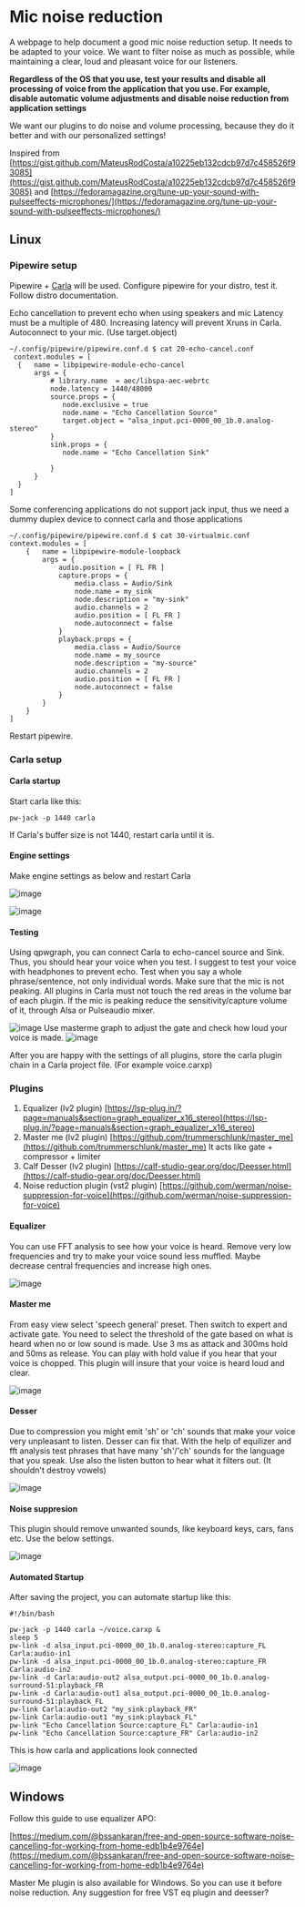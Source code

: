 # Mic noise reduction

A webpage to help document a good mic noise reduction setup.
It needs to be adapted to your voice.
We want to filter noise as much as possible, while maintaining a clear, loud and pleasant voice for our listeners.

**Regardless of the OS that you use, test your results and disable all processing of voice from the application that you use. For example, disable automatic volume adjustments and disable noise reduction from application settings**

We want our plugins to do noise and volume processing, because they do it better and with our personalized settings!

Inspired from [https://gist.github.com/MateusRodCosta/a10225eb132cdcb97d7c458526f93085](https://gist.github.com/MateusRodCosta/a10225eb132cdcb97d7c458526f93085)
 and [https://fedoramagazine.org/tune-up-your-sound-with-pulseeffects-microphones/](https://fedoramagazine.org/tune-up-your-sound-with-pulseeffects-microphones/)
 
## Linux

### Pipewire setup

Pipewire + [Carla](https://kx.studio/Applications:Carla) will be used.
Configure pipewire for your distro, test it. Follow distro documentation.

Echo cancellation to prevent echo when using speakers and mic
Latency must be a multiple of 480. Increasing latency will prevent Xruns in Carla.
Autoconnect to your mic. (Use target.object)

```
~/.config/pipewire/pipewire.conf.d $ cat 20-echo-cancel.conf 
 context.modules = [
  {   name = libpipewire-module-echo-cancel
      args = {
          # library.name  = aec/libspa-aec-webrtc
          node.latency = 1440/48000
          source.props = {
             node.exclusive = true
             node.name = "Echo Cancellation Source"
             target.object = "alsa_input.pci-0000_00_1b.0.analog-stereo"
          }
          sink.props = {
             node.name = "Echo Cancellation Sink"

          }
      }
  }
]

```
Some conferencing applications do not support jack input, thus we need a dummy duplex device to connect carla and those applications
```
~/.config/pipewire/pipewire.conf.d $ cat 30-virtualmic.conf 
context.modules = [
    {   name = libpipewire-module-loopback
        args = {
            audio.position = [ FL FR ]
            capture.props = {
                media.class = Audio/Sink
                node.name = my_sink
                node.description = "my-sink"
                audio.channels = 2
                audio.position = [ FL FR ]
                node.autoconnect = false
            }
            playback.props = {
                media.class = Audio/Source
                node.name = my_source
                node.description = "my-source"
                audio.channels = 2
                audio.position = [ FL FR ]
                node.autoconnect = false
            }
        }
    }
]
```
Restart pipewire.

### Carla setup

#### Carla startup
Start carla like this:

```
pw-jack -p 1440 carla
```
If Carla's buffer size is not 1440, restart  carla until it is.

#### Engine settings
Make engine settings as below and restart Carla

![image](https://user-images.githubusercontent.com/5956557/205489823-04f3e911-c174-4560-9eb7-bb8b52536c48.png)

![image](https://user-images.githubusercontent.com/5956557/205895544-5acc466e-beea-422c-8bee-07ac01ad2684.png)


#### Testing

Using qpwgraph, you can connect Carla to echo-cancel source and Sink. Thus, you should hear your voice when you test.
I suggest to test your voice with headphones to prevent echo. Test when you say a whole phrase/sentence, not only individual words.
Make sure that the mic is not peaking. All plugins in Carla must not touch the red areas in the volume bar of each plugin.
If the mic is peaking reduce the sensitivity/capture volume of it, through Alsa or Pulseaudio mixer.

![image](https://user-images.githubusercontent.com/5956557/205509754-3fbf085e-e321-4030-9095-3c6ed784309a.png)
Use masterme graph to adjust the gate and check how loud your voice is made.
![image](https://user-images.githubusercontent.com/5956557/205509911-887b5e1d-a513-4a67-accd-15c5597ea1fe.png)

After you are happy with the settings of all plugins, store the carla plugin chain in a Carla project file. (For example voice.carxp)

### Plugins

1. Equalizer (lv2 plugin) [https://lsp-plug.in/?page=manuals&section=graph_equalizer_x16_stereo](https://lsp-plug.in/?page=manuals&section=graph_equalizer_x16_stereo)
2. Master me (lv2 plugin) [https://github.com/trummerschlunk/master_me](https://github.com/trummerschlunk/master_me) It acts like gate + compressor + limiter
3. Calf Desser (lv2 plugin) [https://calf-studio-gear.org/doc/Deesser.html](https://calf-studio-gear.org/doc/Deesser.html)
4. Noise reduction plugin (vst2 plugin) [https://github.com/werman/noise-suppression-for-voice](https://github.com/werman/noise-suppression-for-voice)


#### Equalizer

You can use FFT analysis to see how your voice is heard. Remove very low frequencies and try to make your voice sound less muffled. Maybe decrease central frequencies and increase high ones.

![image](https://user-images.githubusercontent.com/5956557/205489954-b47498da-d43f-4e87-ba9a-4be5812d4c25.png)

#### Master me

From easy view select 'speech general' preset. Then switch to expert and activate gate.
You need to select the threshold of the gate based on what is heard when no or low sound is made.
Use 3 ms as attack and 300ms hold and 50ms as release. You can play with hold value if you hear that your voice is chopped.
This plugin will insure that your voice is heard loud and clear.

![image](https://user-images.githubusercontent.com/5956557/205490368-68bfceaa-635f-4dba-91b5-e0c7eaefb6e3.png)

#### Desser

Due to compression you might emit 'sh' or 'ch' sounds that make your voice very unpleasant to listen.
Desser can fix that. With the help of equilizer and fft analysis test phrases that have many 'sh'/'ch' sounds for the language that you speak.
Use also the listen button to hear what it filters out. (It shouldn't destroy vowels)

![image](https://user-images.githubusercontent.com/5956557/205509494-e1a5090a-3769-4ffc-b4ea-5b9c92615f0b.png)

#### Noise suppresion

This plugin should remove unwanted sounds, like keyboard keys, cars, fans etc.
Use the below settings.

![image](https://user-images.githubusercontent.com/5956557/205510222-74e684c9-1271-449c-a385-ffd9665847ce.png)

#### Automated Startup
After saving the project, you can automate startup like this:

```
#!/bin/bash

pw-jack -p 1440 carla ~/voice.carxp &
sleep 5
pw-link -d alsa_input.pci-0000_00_1b.0.analog-stereo:capture_FL Carla:audio-in1
pw-link -d alsa_input.pci-0000_00_1b.0.analog-stereo:capture_FR Carla:audio-in2
pw-link -d Carla:audio-out2 alsa_output.pci-0000_00_1b.0.analog-surround-51:playback_FR
pw-link -d Carla:audio-out1 alsa_output.pci-0000_00_1b.0.analog-surround-51:playback_FL
pw-link Carla:audio-out2 "my_sink:playback_FR"
pw-link Carla:audio-out1 "my_sink:playback_FL"
pw-link "Echo Cancellation Source:capture_FL" Carla:audio-in1
pw-link "Echo Cancellation Source:capture_FR" Carla:audio-in2
```
This is how carla and applications look connected

![image](https://user-images.githubusercontent.com/5956557/205894979-515ea2a5-6266-400c-99b3-4f2f45d960ff.png)


## Windows

Follow this guide to use equalizer APO:

[https://medium.com/@bssankaran/free-and-open-source-software-noise-cancelling-for-working-from-home-edb1b4e9764e](https://medium.com/@bssankaran/free-and-open-source-software-noise-cancelling-for-working-from-home-edb1b4e9764e)

Master Me plugin is also available for Windows. So you can use it before noise reduction.
Any suggestion for free VST eq plugin and deesser?
